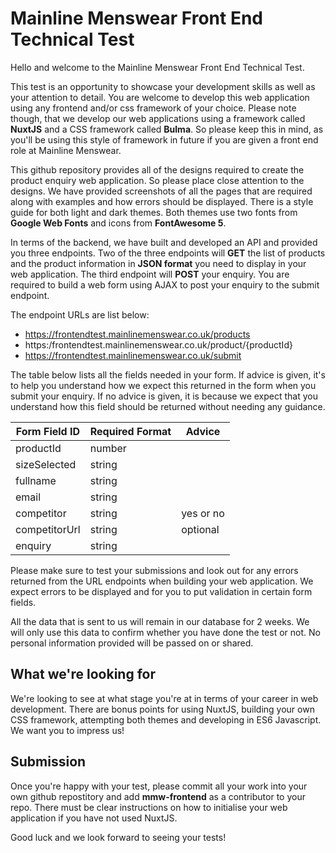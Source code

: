# Mainline Menswear Front End Technical Test

Hello and welcome to the Mainline Menswear Front End Technical Test.

This test is an opportunity to showcase your development skills as well as your attention to detail. You are welcome to develop this web application using any frontend and/or css framework of your choice. Please note though, that we develop our web applications using a framework called **NuxtJS** and a CSS framework called **Bulma**. So please keep this in mind, as you'll be using this style of framework in future if you are given a front end role at Mainline Menswear.

This github repository provides all of the designs required to create the product enquiry web application. So please place close attention to the designs. We have provided screenshots of all the pages that are required along with examples and how errors should be displayed. There is a style guide for both light and dark themes. Both themes use two fonts from **Google Web Fonts** and icons from **FontAwesome 5**.

In terms of the backend, we have built and developed an API and provided you three endpoints. Two of the three endpoints will **GET** the list of products and the product information in **JSON format** you need to display in your web application. The third endpoint will **POST** your enquiry. You are required to build a web form using AJAX to post your enquiry to the submit endpoint. 

The endpoint URLs are list below:
- https://frontendtest.mainlinemenswear.co.uk/products
- https:/frontendtest.mainlinemenswear.co.uk/product/{productId}
- https://frontendtest.mainlinemenswear.co.uk/submit

The table below lists all the fields needed in your form. If advice is given, it's to help you understand how we expect this returned in the form when you submit your enquiry. If no advice is given, it is because we expect that you understand how this field should be returned without needing any guidance.

| Form Field ID| Required Format| Advice        |
| ------------ | -------------- | ------------- |
| productId    | number         |               |
| sizeSelected | string         |               |
| fullname     | string         |               |
| email        | string         |               |
| competitor   | string         | yes or no     |
| competitorUrl| string         | optional      |
| enquiry      | string         |               |

Please make sure to test your submissions and look out for any errors returned from the URL endpoints when building your web application. We expect errors to be displayed and for you to put validation in certain form fields.

All the data that is sent to us will remain in our database for 2 weeks. We will only use this data to confirm whether you have done the test or not. No personal information provided will be passed on or shared.

## What we're looking for
We're looking to see at what stage you're at in terms of your career in web development. There are bonus points for using NuxtJS, building your own CSS framework, attempting both themes and developing in ES6 Javascript. We want you to impress us!

## Submission
Once you're happy with your test, please commit all your work into your own github repostitory and add **mmw-frontend** as a contributor to your repo. There must be clear instructions on how to initialise your web application if you have not used NuxtJS.

Good luck and we look forward to seeing your tests!

